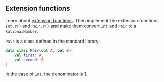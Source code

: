 ## Extension functions

Learn about [extension functions](https://kotlinlang.org/docs/extensions.html#extension-functions).
Then implement the extension functions `Int.r()` and `Pair.r()` and make them convert `Int` and `Pair` to a `RationalNumber`.

`Pair` is a class defined in the standard library:

```kotlin
data class Pair<out A, out B>(
    val first: A,
    val second: B
)
```

<div class="hint">
  In the case of <code>Int</code>, the denominator is 1.
</div>